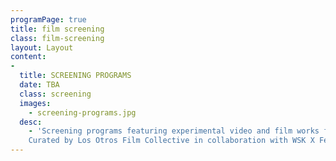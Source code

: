 ```yaml
---
programPage: true
title: film screening
class: film-screening
layout: Layout
content:
-
  title: SCREENING PROGRAMS
  date: TBA
  class: screening
  images:
    - screening-programs.jpg
  desc:
    - 'Screening programs featuring experimental video and film works from abstractions, 16mm experiments, cinegraphs, and video work from Asian filmmakers and visual artists.
    Curated by Los Otros Film Collective in collaboration with WSK X Festival Of The Recently Possible'
---
```

